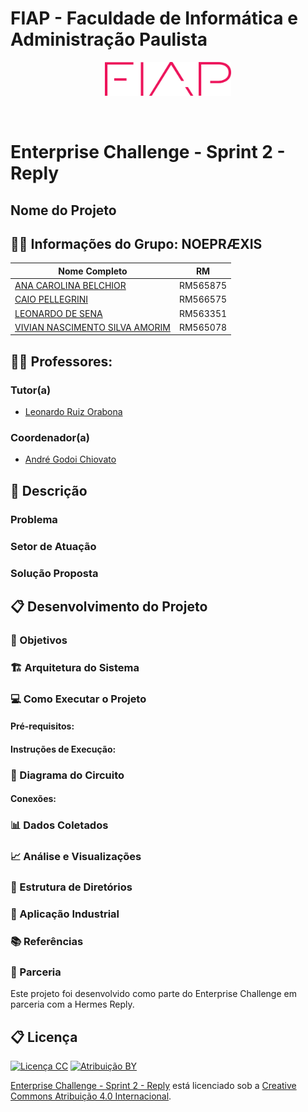 # FIAP - Faculdade de Informática e Administração Paulista

<p align="center">
    <a href= "https://www.fiap.com.br/">
        <img    src="assets/logo-fiap.png"
                alt="FIAP - Faculdade de Informática e Admnistração Paulista"
                border="0" width=40% height=40%>
    </a>
</p>

<br>

# Enterprise Challenge - Sprint 2 - Reply

## Nome do Projeto

## 👨‍🎓 Informações do Grupo: NOEPRÆXIS
|Nome Completo|RM|
|---|---|
|[ANA CAROLINA BELCHIOR](https://www.linkedin.com/in/ana-carolina-belchior-35a572355/)|RM565875|
|[CAIO PELLEGRINI](https://www.linkedin.com/in/caiopellegrini/)|RM566575|
|[LEONARDO DE SENA](https://www.linkedin.com/in/leonardosena)|RM563351|
|[VIVIAN NASCIMENTO SILVA AMORIM](https://www.linkedin.com/in/vivian-amorim-245a46b7)|RM565078|

## 👩‍🏫 Professores:
### Tutor(a)
- [Leonardo Ruiz Orabona](https://www.linkedin.com/in/leonardoorabona)
### Coordenador(a)
- [André Godoi Chiovato](https://www.linkedin.com/in/andregodoichiovato)

## 📜 Descrição


### Problema


### Setor de Atuação


### Solução Proposta

## 📋 Desenvolvimento do Projeto

### 🎯 Objetivos


### 🏗 Arquitetura do Sistema


### 💻 Como Executar o Projeto

#### Pré-requisitos:


#### Instruções de Execução:


### 🔧 Diagrama do Circuito


#### Conexões:


### 📊 Dados Coletados


### 📈 Análise e Visualizações


### 📁 Estrutura de Diretórios


### 🎯 Aplicação Industrial


### 📚 Referências


### 🤝 Parceria

Este projeto foi desenvolvido como parte do Enterprise Challenge em parceria com a Hermes Reply.

## 📋 Licença

[![Licença CC](https://mirrors.creativecommons.org/presskit/icons/cc.svg?ref=chooser-v1)](http://creativecommons.org/licenses/by/4.0/?ref=chooser-v1)
[![Atribuição BY](https://mirrors.creativecommons.org/presskit/icons/by.svg?ref=chooser-v1)](http://creativecommons.org/licenses/by/4.0/?ref=chooser-v1)

[Enterprise Challenge - Sprint 2 - Reply](https://github.com/noepraexis/S2-EC) está licenciado sob a [Creative Commons Atribuição 4.0 Internacional](http://creativecommons.org/licenses/by/4.0/?ref=chooser-v1).

